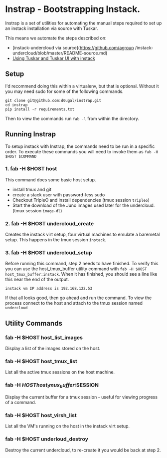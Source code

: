 # Instrap - Bootstrapping Instack.

Instrap is a set of utilities for automating the manual steps
required to set up an instack installation via source with
Tuskar.

This means we automate the steps described on:

- [instack-undercloud via source](https://github.com/agroup
  /instack-undercloud/blob/master/README-source.md)
- [Using Tuskar and Tuskar UI with
  instack](https://wiki.openstack.org/wiki/Tuskar/Instack)


## Setup

I'd recommend doing this within a virtualenv, but that is
optional. Without it you may need sudo for some of the following
commands.

    git clone git@github.com:d0ugal/instrap.git
    cd instrap
    pip install -r requirements.txt

Then to view the commands run `fab -l` from within the directory.


## Running Instrap

To setup instack with Instrap, the commands need to be run in a
specific order. To execute these commands you will need to invoke
them as `fab -H $HOST $COMMAND`

### 1. fab -H $HOST host

This command does some basic host setup.

- install tmux and git
- create a stack user with password-less sudo
- Checkout TripleO and install dependencies (tmux session
  `tripleo`)
- Start the download of the Juno images used later for the
  undercloud. (tmux session `image-dl`)

### 2. fab -H $HOST undercloud_create

Creates the instack virt setup, four virtual machines to emulate
a baremetal setup. This happens in the tmux session `instack`.


### 3. fab -H $HOST undercloud_setup

Before running this command, step 2 needs to have finished. To
verify this you can use the host_tmux_buffer utility command with
`fab -H $HOST host_tmux_buffer:instack`. When it has finished, you
should see a line like this near the end of the output.

    instack vm IP address is 192.168.122.53

If that all looks good, then go ahead and run the command. To
view the process connect to the host and attach to the tmux
session named `undercloud`


## Utility Commands


### fab -H $HOST host_list_images

Display a list of the images stored on the host.


### fab -H $HOST host_tmux_list

List all the active tmux sessions on the host machine.


### fab -H $HOST host_tmux_buffer:$SESSION

Display the current buffer for a tmux session - useful for
viewing progress of a command.


### fab -H $HOST host_virsh_list

List all the VM's running on the host in the instack virt setup.


### fab -H $HOST underloud_destroy

Destroy the current undercloud, to re-create it you would be back
at step 2.
